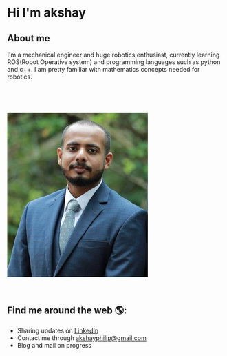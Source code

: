 # **Hi I'm akshay**
## **About me**
I'm a mechanical engineer and huge robotics enthusiast, currently learning ROS(Robot Operative system) and programming languages such as python and c++. I am pretty familiar with mathematics concepts needed for robotics.
<p>&nbsp;</p>
<p>&nbsp;</p>


![photo](https://github.com/akshayphilip/akshayphilip/blob/main/images/resize.jpg?raw=true)
<p>&nbsp;</p>


## Find me around the web 🌎:
* Sharing updates on [LinkedIn](https://www.linkedin.com/in/akshayphilip/)
* Contact me through akshayphilip@gmail.com
* Blog and mail on progress
